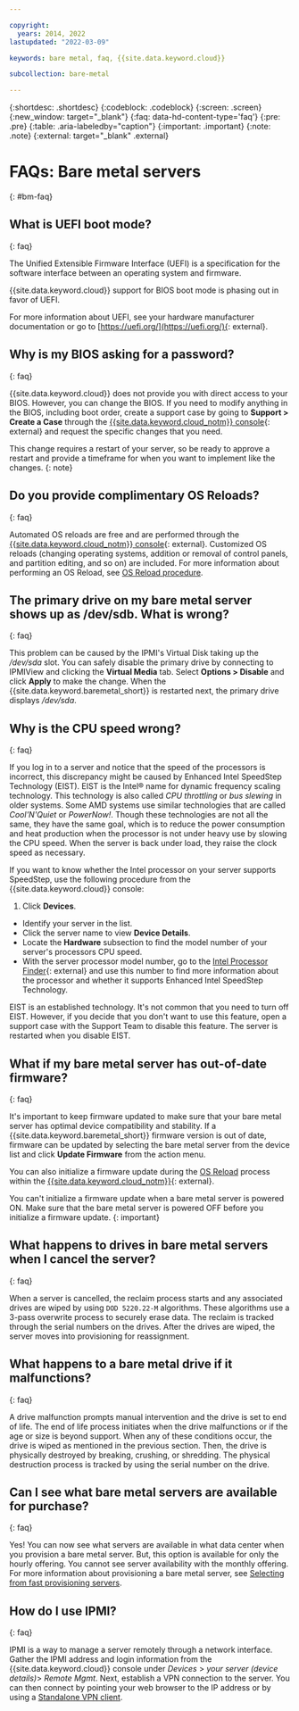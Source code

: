 ```yaml
---

copyright:
  years: 2014, 2022
lastupdated: "2022-03-09"

keywords: bare metal, faq, {{site.data.keyword.cloud}}

subcollection: bare-metal

---
```


{:shortdesc: .shortdesc}
{:codeblock: .codeblock}
{:screen: .screen}
{:new_window: target="_blank"}
{:faq: data-hd-content-type='faq'}
{:pre: .pre}
{:table: .aria-labeledby="caption"}
{:important: .important}
{:note: .note}
{:external: target="_blank" .external}

# FAQs: Bare metal servers
{: #bm-faq}

## What is UEFI boot mode?
{: faq}

The Unified Extensible Firmware Interface (UEFI) is a specification for the software interface between an operating system and firmware.

{{site.data.keyword.cloud}} support for BIOS boot mode is phasing out in favor of UEFI.

For more information about UEFI, see your hardware manufacturer documentation or go to [https://uefi.org/](https://uefi.org/){: external}.

## Why is my BIOS asking for a password?
{: faq}

{{site.data.keyword.cloud}} does not provide you with direct access to your BIOS. However, you can change the BIOS. If you need to modify anything in the BIOS, including boot order, create a support case by going to **Support > Create a Case** through the [{{site.data.keyword.cloud_notm}} console](https://cloud.ibm.com/){: external} and request the specific changes that you need.

This change requires a restart of your server, so be ready to approve a restart and provide a timeframe for when you want to implement like the changes.
{: note}

## Do you provide complimentary OS Reloads?
{: faq}

Automated OS reloads are free and are performed through the [{{site.data.keyword.cloud_notm}} console](https://cloud.ibm.com/){: external}. Customized OS reloads (changing operating systems, addition or removal of control panels, and partition editing, and so on) are included. For more information about performing an OS Reload, see [OS Reload procedure](/docs/bare-metal?topic=bare-metal-reloading-the-os).


## The primary drive on my bare metal server shows up as /dev/sdb. What is wrong?
{: faq}

This problem can be caused by the IPMI's Virtual Disk taking up the _/dev/sda_ slot. You can safely disable the primary drive by connecting to IPMIView and clicking the **Virtual Media** tab. Select **Options > Disable** and click **Apply** to make the change. When the {{site.data.keyword.baremetal_short}} is restarted next, the primary drive displays _/dev/sda_.

## Why is the CPU speed wrong?
{: faq}

If you log in to a server and notice that the speed of the processors is incorrect, this discrepancy might be caused by Enhanced Intel SpeedStep Technology (EIST). EIST is the Intel&reg; name for dynamic frequency scaling technology. This technology is also called *CPU throttling* or *bus slewing* in older systems. Some AMD systems use similar technologies that are called *Cool'N'Quiet* or *PowerNow!*. Though these technologies are not all the same, they have the same goal, which is to reduce the power consumption and heat production when the processor is not under heavy use by slowing the CPU speed. When the server is back under load, they raise the clock speed as necessary.

If you want to know whether the Intel processor on your server supports SpeedStep, use the following procedure from the {{site.data.keyword.cloud}} console:
1. Click **Devices**.
* Identify your server in the list.
* Click the server name to view **Device Details**.
* Locate the **Hardware** subsection to find the model number of your server's processors CPU speed.
* With the server processor model number, go to the [Intel Processor Finder](http://processorfinder.intel.com){: external} and use this number to find more information about the processor and whether it supports Enhanced Intel SpeedStep Technology.

EIST is an established technology. It's not common that you need to turn off EIST. However, if you decide that you don't want to use this feature, open a support case with the Support Team to disable this feature. The server is restarted when you disable EIST.

## What if my bare metal server has out-of-date firmware?
{: faq}

It's important to keep firmware updated to make sure that your bare metal server has optimal device compatibility and stability. If a {{site.data.keyword.baremetal_short}} firmware version is out of date, firmware can be updated by selecting the bare metal server from the device list and click **Update Firmware** from the action menu.

You can also initialize a firmware update during the [OS Reload](/docs/bare-metal?topic=bare-metal-reloading-the-os) process within the [{{site.data.keyword.cloud_notm}}](https://cloud.ibm.com/){: external}.

You can't initialize a firmware update when a bare metal server is powered ON. Make sure that the bare metal server is powered OFF before you initialize a firmware update. 
{: important}

## What happens to drives in bare metal servers when I cancel the server?
{: faq}

When a server is cancelled, the reclaim process starts and any associated drives are wiped by using `DOD 5220.22-M` algorithms. These algorithms use a 3-pass overwrite process to securely erase data. The reclaim is tracked through the serial numbers on the drives. After the drives are wiped, the server moves into provisioning for reassignment. 

## What happens to a bare metal drive if it malfunctions?
{: faq}

A drive malfunction prompts manual intervention and the drive is set to end of life. The end of life process initiates when the drive malfunctions or if the age or size is beyond support. When any of these conditions occur, the drive is wiped as mentioned in the previous section. Then, the drive is physically destroyed by breaking, crushing, or shredding. The physical destruction process is tracked by using the serial number on the drive.

## Can I see what bare metal servers are available for purchase?
{: faq}

Yes! You can now see what servers are available in what data center when you provision a bare metal server. But, this option is available for only the hourly offering. You cannot see server availability with the monthly offering. For more information about provisioning a bare metal server, see [Selecting from fast provisioning servers](/docs/bare-metal?topic=bare-metal-bm-select-popular-servers#bm-select-popular-servers).

## How do I use IPMI?
{: faq}

IPMI is a way to manage a server remotely through a network interface. Gather the IPMI address and login information from the {{site.data.keyword.cloud}} console under *Devices* > _your server (device details)_> *Remote Mgmt*. Next, establish a VPN connection to the server. You can then connect by pointing your web browser to the IP address or by using a [Standalone VPN client](/docs/iaas-vpn?topic=iaas-vpn-standalone-vpn-clients).
